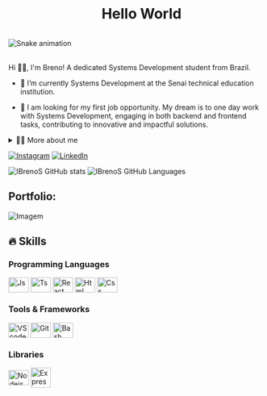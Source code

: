 <!--título-->
<div id="user-content-toc">
  <ul align="center">
    <summary><h1 style="display: inline-block">Hello World</h1></summary>
</div>

<!--- snake --->
<div aling="center">
<img src="https://github.com/IBrenoS/IBrenoS/blob/main/resources/img/grid-snake.svg" 
  alt="Snake animation" /><a/>
</div>

<br>

<!-- Presentation -->
<p>
  Hi 👋🏼, I'm Breno! A dedicated Systems Development student from Brazil.
  
  - 🌱 I’m currently Systems Development at the Senai technical education institution.

  - 🔭 I am looking for my first job opportunity. My dream is to one day work with Systems Development, engaging in both backend and frontend tasks, contributing to innovative and impactful solutions.
</p>

<!-- Dropdown -->
<details>
  <summary>👨‍💻 More about me</summary>

  - 💬 II'm 21 years old, currently living in Brazil. I have practical experience in languages such as Java, TypeScript, and JavaScript, as well as a solid knowledge of HTML, CSS, and frameworks like React and Django. In the Database field, I highlight my experience in design and manipulation using MongoDB. These skills have been acquired through a constant commitment to learning and the practical application of this knowledge.

  - ⚡ I appreciate reading, whether it's a good book, as well as watching movies and playing games, and I also spend time updating myself in my field of study! I believe our personal interests contribute to a more refined perception of things and problem-solving. \o/
</details>

<!-- Links -->
[![Instagram](https://img.shields.io/badge/Instagram-E4405F?style=for-the-badge&logo=instagram&logoColor=white)](https://www.instagram.com/br_sntx/)
[![LinkedIn](https://img.shields.io/badge/LinkedIn-0077B5?style=for-the-badge&logo=linkedin&logoColor=white)](https://www.linkedin.com/in/breno-cerqueira-b9bb492a7)

<!-- GithubStats -->
![IBrenoS GitHub stats](https://github-readme-stats.vercel.app/api?username=IBrenoS&showicons=true&theme=dracula)
![IBrenoS GitHub Languages](https://github-readme-stats.vercel.app/api/top-langs/?username=IBrenoS&layout=compact&showicons=true&theme=dracula)

<!-- Portfolio -->
## Portfolio:

<!-- GIF -->
<p align="left">
  <img align="center" src="https://github.com/VariableBee/VariableBee/assets/77739311/4e9f41af-6b57-49a7-b15a-74322e96b4d7" alt="Imagem">
</p>

## 🔥 Skills
<!-- Skills: Programming Languages -->
  <div style="flex-basis: 48%;">
    <h3>Programming Languages</h3>
    <img align="center" alt="Js" height="30" width="40" src="https://cdn.jsdelivr.net/gh/devicons/devicon/icons/javascript/javascript-original.svg">
    <img align="center" alt="Ts" height="30" width="40" src="https://cdn.jsdelivr.net/gh/devicons/devicon/icons/typescript/typescript-original.svg">
    <img align="center" alt="React" height="30" width="40" src="https://cdn.jsdelivr.net/gh/devicons/devicon/icons/react/react-original.svg">
    <img align="center" alt="Html" height="30" width="40" src="https://cdn.jsdelivr.net/gh/devicons/devicon/icons/html5/html5-original.svg">
    <img align="center" alt="Css" height="30" width="40" src="https://cdn.jsdelivr.net/gh/devicons/devicon/icons/css3/css3-original.svg">
  </div>
  
  <!-- Skills: Tools & Frameworks -->
  <div style="flex-basis: 48%;">
    <h3>Tools & Frameworks</h3>
    <img align="center" alt="VScode" height="30" width="40" src="https://cdn.jsdelivr.net/gh/devicons/devicon/icons/vscode/vscode-original.svg">
    <img align="center" alt="Git" height="30" width="40" src="https://cdn.jsdelivr.net/gh/devicons/devicon/icons/git/git-original.svg">
    <img align="center" alt="Bash" height="30" width="40" src="https://cdn.jsdelivr.net/gh/devicons/devicon/icons/bash/bash-original.svg">
  </div>
  
  <!-- Skills: Libraries -->
  <div style="flex-basis: 48%;">
    <h3>Libraries</h3>
    <img align="center" alt="Nodejs" height="30" width="40" src="https://cdn.jsdelivr.net/gh/devicons/devicon/icons/nodejs/nodejs-original.svg">
    <img align="center" alt="Express" src="https://cdn.jsdelivr.net/gh/devicons/devicon/icons/express/express-original.svg" alt="pandas" width="40" height="40"/>
  </div>


